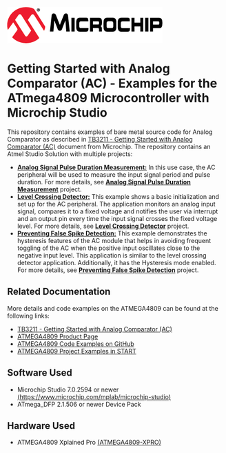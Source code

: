 [![MCHP](images/microchip.png)](https://www.microchip.com)

# Getting Started with Analog Comparator (AC) - Examples for the ATmega4809 Microcontroller with Microchip Studio

  This repository contains examples of bare metal source code for Analog Comparator as described in [TB3211 - Getting Started with Analog Comparator (AC)](https://ww1.microchip.com/downloads/en/Appnotes/TB3211-Getting-Started-with-AC-DS90003211.pdf) document from Microchip. The repository contains an Atmel Studio Solution with multiple projects:

  * [<strong>Analog Signal Pulse Duration Measurement:</strong>](Analog_Signal_Pulse_Duration_Measurement) In this use case, the AC peripheral will be used to measure the input signal period and pulse duration. For more details, see [<strong>Analog Signal Pulse Duration Measurement</strong>](Analog_Signal_Pulse_Duration_Measurement) project.
  * [<strong>Level Crossing Detector:</strong>](Level_Crossing_Detector) This example shows a basic initialization and set up for the AC peripheral. The application monitors an analog input signal, compares it to a fixed voltage and notifies the user via interrupt and an output pin every time the input signal crosses the fixed voltage level. For more details, see [<strong>Level Crossing Detector</strong>](Level_Crossing_Detector) project.
  * [<strong>Preventing False Spike Detection:</strong>](Preventing_False_Spike_Detection) This example demonstrates the hysteresis features of the AC module that helps in avoiding frequent toggling of the AC when the positive input oscillates close to the negative input level. This application is similar to the level crossing detector application. Additionally, it has the Hysteresis mode enabled. For more details, see [<strong>Preventing False Spike Detection</strong>](Preventing_False_Spike_Detection) project.



## Related Documentation
More details and code examples on the ATMEGA4809 can be found at the following links:
- [TB3211 - Getting Started with Analog Comparator (AC)](https://ww1.microchip.com/downloads/en/Appnotes/TB3211-Getting-Started-with-AC-DS90003211.pdf)
- [ATMEGA4809 Product Page](https://www.microchip.com/wwwproducts/en/ATMEGA4809)
- [ATMEGA4809 Code Examples on GitHub](https://github.com/microchip-pic-avr-examples?q=atmega4809)
- [ATMEGA4809 Project Examples in START](https://start.atmel.com/#examples/ATMEGA4809XplainedPro)


## Software Used
- Microchip Studio 7.0.2594 or newer [(https://www.microchip.com/mplab/microchip-studio)](https://www.microchip.com/mplab/microchip-studio)
- ATmega_DFP 2.1.506 or newer Device Pack


## Hardware Used
- ATMEGA4809 Xplained Pro [(ATMEGA4809-XPRO)](https://www.microchip.com/developmenttools/ProductDetails/ATMEGA4809-XPRO)
